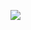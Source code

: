 
<p>
  <img
    src="https://github-readme-stats.vercel.app/api/top-langs/?username=haoxins&langs_count=4&hide=html,css"
  />
</p>
